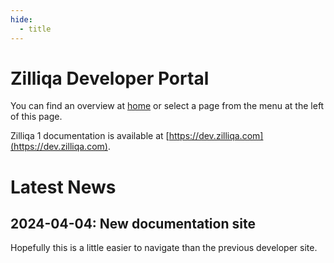 ```yaml
---
hide:
  - title
---
```


# Zilliqa Developer Portal

You can find an overview at [home](/home) or select a page from the menu at the left of this page.

Zilliqa 1 documentation is available at [https://dev.zilliqa.com](https://dev.zilliqa.com).

# Latest News

## 2024-04-04: New documentation site

Hopefully this is a little easier to navigate than the previous developer site.
